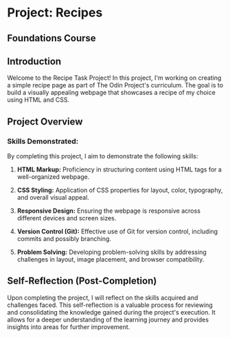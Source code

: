 # Project: Recipes
## Foundations Course

## Introduction

Welcome to the Recipe Task Project! In this project, I'm working on creating a simple recipe page as part of The Odin Project's curriculum. The goal is to build a visually appealing webpage that showcases a recipe of my choice using HTML and CSS.

## Project Overview

### Skills Demonstrated:

By completing this project, I aim to demonstrate the following skills:

1. **HTML Markup:** Proficiency in structuring content using HTML tags for a well-organized webpage.
   
2. **CSS Styling:** Application of CSS properties for layout, color, typography, and overall visual appeal.

3. **Responsive Design:** Ensuring the webpage is responsive across different devices and screen sizes.

4. **Version Control (Git):** Effective use of Git for version control, including commits and possibly branching.

5. **Problem Solving:** Developing problem-solving skills by addressing challenges in layout, image placement, and browser compatibility.

## Self-Reflection (Post-Completion)

Upon completing the project, I will reflect on the skills acquired and challenges faced. This self-reflection is a valuable process for reviewing and consolidating the knowledge gained during the project's execution. It allows for a deeper understanding of the learning journey and provides insights into areas for further improvement.
